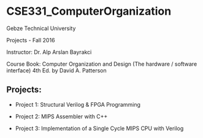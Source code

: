 # CSE331_ComputerOrganization
Gebze Technical University

Projects - Fall 2016

Instructor: Dr. Alp Arslan Bayrakci

Course Book: Computer Organization and Design (The hardware / software interface) 4th Ed. by David A. Patterson

## Projects:

* Project 1: Structural Verilog & FPGA Programming

* Project 2: MIPS Assembler with C++

* Project 3: Implementation of a Single Cycle MIPS CPU with Verilog
